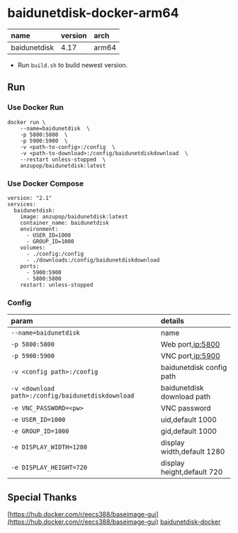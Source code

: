 # baidunetdisk-docker-arm64

|name|version|arch|
|:-|:-|:-|
|baidunetdisk|4.17|arm64|

* Run `build.sh` to build newest version.

## Run

### Use Docker Run

```
docker run \
    --name=baidunetdisk  \
    -p 5800:5800  \
    -p 5900:5900  \
    -v <path-to-config>:/config  \
    -v <path-to-download>:/config/baidunetdiskdownload  \
    --restart unless-stopped  \
    anzupop/baidunetdisk:latest
```

### Use Docker Compose

```
version: "2.1"
services:
  baidunetdisk:
    image: anzupop/baidunetdisk:latest
    container_name: baidunetdisk
    environment:
      - USER_ID=1000
      - GROUP_ID=1000
    volumes:
      - ./config:/config
      - ./downloads:/config/baidunetdiskdownload
    ports:
      - 5900:5900
      - 5800:5800
    restart: unless-stopped
```

### Config

|param|details|
|:-|:-|
| `--name=baidunetdisk` |name|
| `-p 5800:5800` |Web port,[ip:5800](ip:5800)|
| `-p 5900:5900` |VNC port,[ip:5900](ip:5900)|
| `-v <config path>:/config` |baidunetdisk config path|
| `-v <download path>:/config/baidunetdiskdownload` |baidunetdisk download path|
| `-e VNC_PASSWORD=<pw>` |VNC password|
| `-e USER_ID=1000` |uid,default 1000|
| `-e GROUP_ID=1000` |gid,default 1000|
| `-e DISPLAY_WIDTH=1280` |display width,default 1280|
| `-e DISPLAY_HEIGHT=720` |display height,default 720| 

## Special Thanks

[https://hub.docker.com/r/eecs388/baseimage-gui](https://hub.docker.com/r/eecs388/baseimage-gui)
[baidunetdisk-docker](https://github.com/thomaslty/baidunetdisk-docker)
